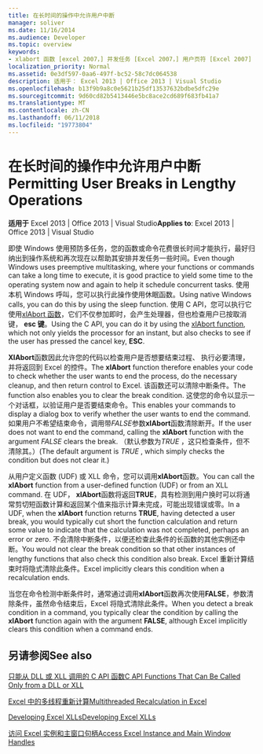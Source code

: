 ```yaml
---
title: 在长时间的操作中允许用户中断
manager: soliver
ms.date: 11/16/2014
ms.audience: Developer
ms.topic: overview
keywords:
- xlabort 函数 [excel 2007，] 并发任务 [Excel 2007，] 用户页符 [Excel 2007]
localization_priority: Normal
ms.assetid: 0e3df597-0aa6-497f-bc52-58c7dc064538
description: 适用于： Excel 2013 | Office 2013 | Visual Studio
ms.openlocfilehash: b13f9b9a8c0e5621b25df13537632bdbe5dfc29e
ms.sourcegitcommit: 9d60cd82b5413446e5bc8ace2cd689f683fb41a7
ms.translationtype: MT
ms.contentlocale: zh-CN
ms.lasthandoff: 06/11/2018
ms.locfileid: "19773804"
---
```

# <a name="permitting-user-breaks-in-lengthy-operations"></a><span data-ttu-id="a125b-104">在长时间的操作中允许用户中断</span><span class="sxs-lookup"><span data-stu-id="a125b-104">Permitting User Breaks in Lengthy Operations</span></span>

 <span data-ttu-id="a125b-105">**适用于** Excel 2013 | Office 2013 | Visual Studio</span><span class="sxs-lookup"><span data-stu-id="a125b-105">**Applies to**: Excel 2013 | Office 2013 | Visual Studio</span></span> 
  
<span data-ttu-id="a125b-106">即使 Windows 使用预防多任务，您的函数或命令花费很长时间才能执行，最好归纳出到操作系统和再次现在以帮助其安排并发任务一些时间。</span><span class="sxs-lookup"><span data-stu-id="a125b-106">Even though Windows uses preemptive multitasking, where your functions or commands can take a long time to execute, it is good practice to yield some time to the operating system now and again to help it schedule concurrent tasks.</span></span> <span data-ttu-id="a125b-107">使用本机 Windows 呼叫，您可以执行此操作使用休眠函数。</span><span class="sxs-lookup"><span data-stu-id="a125b-107">Using native Windows calls, you can do this by using the sleep function.</span></span> <span data-ttu-id="a125b-108">使用 C API，您可以执行它使用[xlAbort 函数](xlabort.md)，它们不仅参加即时，会产生处理器，但也检查用户已按取消键， **esc 键**。</span><span class="sxs-lookup"><span data-stu-id="a125b-108">Using the C API, you can do it by using the [xlAbort function](xlabort.md), which not only yields the processor for an instant, but also checks to see if the user has pressed the cancel key, **ESC**.</span></span>
  
<span data-ttu-id="a125b-109">**XlAbort**函数因此允许您的代码以检查用户是否想要结束过程、 执行必要清理，并将返回到 Excel 的控件。</span><span class="sxs-lookup"><span data-stu-id="a125b-109">The **xlAbort** function therefore enables your code to check whether the user wants to end the process, do the necessary cleanup, and then return control to Excel.</span></span> <span data-ttu-id="a125b-110">该函数还可以清除中断条件。</span><span class="sxs-lookup"><span data-stu-id="a125b-110">The function also enables you to clear the break condition.</span></span> <span data-ttu-id="a125b-111">这使您的命令以显示一个对话框，以验证用户是否要结束命令。</span><span class="sxs-lookup"><span data-stu-id="a125b-111">This enables your commands to display a dialog box to verify whether the user wants to end the command.</span></span> <span data-ttu-id="a125b-112">如果用户不希望结束命令，调用带*FALSE*参数**xlAbort**函数清除断开。</span><span class="sxs-lookup"><span data-stu-id="a125b-112">If the user does not want to end the command, calling the **xlAbort** function with the argument  *FALSE*  clears the break.</span></span> <span data-ttu-id="a125b-113">（默认参数为*TRUE* ，这只检查条件，但不清除其。）</span><span class="sxs-lookup"><span data-stu-id="a125b-113">(The default argument is  *TRUE*  , which simply checks the condition but does not clear it.)</span></span> 
  
<span data-ttu-id="a125b-114">从用户定义函数 (UDF) 或 XLL 命令，您可以调用**xlAbort**函数。</span><span class="sxs-lookup"><span data-stu-id="a125b-114">You can call the **xlAbort** function from a user-defined function (UDF) or from an XLL command.</span></span> <span data-ttu-id="a125b-115">在 UDF， **xlAbort**函数将返回**TRUE**，具有检测到用户换时可以将通常剪切短函数计算和返回某个值来指示计算未完成，可能出现错误或零。</span><span class="sxs-lookup"><span data-stu-id="a125b-115">In a UDF, when the **xlAbort** function returns **TRUE**, having detected a user break, you would typically cut short the function calculation and return some value to indicate that the calculation was not completed, perhaps an error or zero.</span></span> <span data-ttu-id="a125b-116">不会清除中断条件，以便还检查此条件的长函数的其他实例还中断。</span><span class="sxs-lookup"><span data-stu-id="a125b-116">You would not clear the break condition so that other instances of lengthy functions that also check this condition also break.</span></span> <span data-ttu-id="a125b-117">Excel 重新计算结束时将隐式清除此条件。</span><span class="sxs-lookup"><span data-stu-id="a125b-117">Excel implicitly clears this condition when a recalculation ends.</span></span>
  
<span data-ttu-id="a125b-118">当您在命令检测中断条件时，通常通过调用**xlAbort**函数再次使用**FALSE**，参数清除条件，虽然命令结束后，Excel 将隐式清除此条件。</span><span class="sxs-lookup"><span data-stu-id="a125b-118">When you detect a break condition in a command, you typically clear the condition by calling the **xlAbort** function again with the argument **FALSE**, although Excel implicitly clears this condition when a command ends.</span></span>
  
## <a name="see-also"></a><span data-ttu-id="a125b-119">另请参阅</span><span class="sxs-lookup"><span data-stu-id="a125b-119">See also</span></span>



[<span data-ttu-id="a125b-120">只能从 DLL 或 XLL 调用的 C API 函数</span><span class="sxs-lookup"><span data-stu-id="a125b-120">C API Functions That Can Be Called Only from a DLL or XLL</span></span>](c-api-functions-that-can-be-called-only-from-a-dll-or-xll.md)
  
[<span data-ttu-id="a125b-121">Excel 中的多线程重新计算</span><span class="sxs-lookup"><span data-stu-id="a125b-121">Multithreaded Recalculation in Excel</span></span>](multithreaded-recalculation-in-excel.md)
  
[<span data-ttu-id="a125b-122">Developing Excel XLLs</span><span class="sxs-lookup"><span data-stu-id="a125b-122">Developing Excel XLLs</span></span>](developing-excel-xlls.md)
  
[<span data-ttu-id="a125b-123">访问 Excel 实例和主窗口句柄</span><span class="sxs-lookup"><span data-stu-id="a125b-123">Access Excel Instance and Main Window Handles</span></span>](how-to-access-excel-instance-and-main-window-handles.md)

